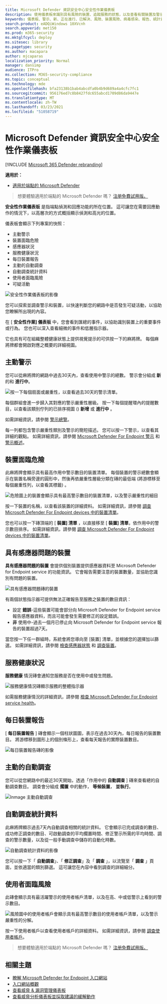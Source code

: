 ```yaml
---
title: Microsoft Defender 資訊安全中心安全性作業儀表板
description: 使用儀表板來識別具有風險的裝置、追蹤服務的狀態，以及查看有關裝置及警示的統計資料和資訊。
keywords: 儀表板、警示、新、正在進行、已解決、風險、裝置風險、病毒感染、報告、統計資料、圖表、圖表、健康情況、作用中惡意程式碼偵測、威脅類別、類別、密碼 stealer、勒索軟體、入侵、威脅、低嚴重性、active 惡意程式碼
search.product: eADQiWindows 10XVcnh
search.appverid: met150
ms.prod: m365-security
ms.mktglfcycl: deploy
ms.sitesec: library
ms.pagetype: security
ms.author: macapara
author: mjcaparas
localization_priority: Normal
manager: dansimp
audience: ITPro
ms.collection: M365-security-compliance
ms.topic: conceptual
ms.technology: mde
ms.openlocfilehash: bfa23138b1bab4abcdfa0b4b9d689a4a4cfc7fc1
ms.sourcegitcommit: 956176ed7c8b8427fdc655abcd1709d86da9447e
ms.translationtype: MT
ms.contentlocale: zh-TW
ms.lasthandoff: 03/23/2021
ms.locfileid: "51058719"
---
```

# <a name="microsoft-defender-security-center-security-operations-dashboard"></a>Microsoft Defender 資訊安全中心安全性作業儀表板

[!INCLUDE [Microsoft 365 Defender rebranding](../../includes/microsoft-defender.md)]


**適用於：**
- [適用於端點的 Microsoft Defender](https://go.microsoft.com/fwlink/?linkid=2154037)

>想要體驗適用於端點的 Microsoft Defender 嗎？ [注册免費試用版。](https://www.microsoft.com/microsoft-365/windows/microsoft-defender-atp?ocid=docs-wdatp-secopsdashboard-abovefoldlink) 

**安全性作業儀表板** 是指端點偵測和回應功能的所在位置。 這可讓您在需要回應動作的情況下，以高層次的方式概括顯示偵測和高光的位置。 

儀表板會顯示下列專案的快照：

- 主動警示
- 裝置面臨危險
- 感應器狀況
- 服務健康狀況
- 每日裝置報告
- 主動的自動調查
- 自動調查統計資料
- 使用者面臨風險
- 可疑活動


![安全性作業儀表板的影像](images/atp-sec-ops-dashboard.png)

您可以探索並調查警示和裝置，以快速判斷您的網路中是否發生可疑活動，以協助您瞭解所出現的內容。

在 [ **安全性作業] 儀表板** 中，您會看到匯總的事件，以協助識別裝置上的重要事件或行為。 您也可以深入查看細微的事件和低層指示器。

它也具有可在組織整體健康狀態上提供視覺提示的可供按一下的麻將牌。 每個麻將牌都會開啟對應之概要的詳細視圖。

## <a name="active-alerts"></a>主動警示
您可以從麻將牌的網路中過去30天內，查看使用中警示的總數。 警示會分組成 **新** 的和 **進行中**。

![按一下每個扇面或嚴重性，以查看過去30天的警示清單。](images/active-alerts-tile.png)

每個群組會進一步歸入其對應的警示嚴重性層級。 按一下每個提醒環內的提醒數目，以查看該類別佇列的已排序視圖 () **新增** 或 **進行中** 。

如需詳細資訊，請參閱 [警示總覽](alerts-queue.md)。

每一列都包含警示嚴重性類別及警示的簡短描述。 您可以按一下警示，以查看其詳細的觀點。 如需詳細資訊，請參閱  [Microsoft Defender For Endpoint 警示](investigate-alerts.md) 和 [警示概述](alerts-queue.md)。


## <a name="devices-at-risk"></a>裝置面臨危險
此麻將牌會顯示具有最高作用中警示數目的裝置清單。 每個裝置的警示總數會顯示在裝置名稱旁邊的圓形中，然後再依嚴重性層級分類在磚的最低端 (將游標移至每個嚴重性列，以查看其標籤) 。

![危險圖上的裝置會顯示具有最高警示數目的裝置清單，以及警示嚴重性的細目](images/devices-at-risk-tile.png)

按一下裝置的名稱，以查看該裝置的詳細資料。 如需詳細資訊，請參閱 [調查 Microsoft Defender For Endpoint devices 中的裝置清單](investigate-machines.md)。

您也可以按一下磚頂端的 [ **裝置] 清單** ，以直接移至 [ **裝置] 清單**，依作用中的警示數目排序。 如需詳細資訊，請參閱 [調查 Microsoft Defender For Endpoint devices 中的裝置清單](investigate-machines.md)。

## <a name="devices-with-sensor-issues"></a>具有感應器問題的裝置
**具有感應器問題的裝置** 會提供個別裝置提供感應器資料至 Microsoft Defender for Endpoint service 的功能資訊。 它會報告需要注意的裝置數量，並協助您識別有問題的裝置。

![具有感應器問題磚的裝置](images/atp-tile-sensor-health.png)

有兩個狀態指示器可提供無法正確報告至服務之裝置的數目資訊：
- 設定 **錯誤**-這些裝置可能會部分向 Microsoft Defender for Endpoint service 報告感應器資料，而且可能會發生需要修正的設定錯誤。
- **非** 使用中-過去一個月已停止向 Microsoft Defender for Endpoint service 報告的裝置超過7天。

當您按一下任一群組時，系統會將您導向至 [裝置] 清單，並根據您的選擇加以篩選。 如需詳細資訊，請參閱 [檢查感應器狀態](check-sensor-status.md) 和 [調查裝置](investigate-machines.md)。

## <a name="service-health"></a>服務健康狀況
**服務健康** 情況磚會通知您服務是否在使用中或發生問題。

![服務健康情況磚顯示服務的整體指示器](images/status-tile.png)

如需服務健康情況的詳細資訊，請參閱 [檢查 Microsoft Defender For Endpoint service health](service-status.md)。


## <a name="daily-devices-reporting"></a>每日裝置報告
[ **每日裝置報告** ] 磚會顯示一個柱狀圖圖，表示在過去30天內，每日報告的裝置數目。 將游標移到圖形上的個別條形上，查看每天報告的實際裝置數目。

![每日裝置報告磚的影像](images/atp-daily-devices-reporting.png)


## <a name="active-automated-investigations"></a>主動的自動調查
您可以從您網路中的最近30天開始，透過「作用中的 **自動調查** ] 磚來查看總的自動調查數目。 調查會分組成 **擱置** 中的動作， **等候裝置**， **並執行**。

![Inmage 主動自動調查](images/atp-active-investigations-tile.png)


## <a name="automated-investigations-statistics"></a>自動調查統計資料
此麻將牌顯示過去7天內自動調查相關的統計資料。 它會顯示已完成調查的數目、成功修正調查的數目、可啟動調查的平均擱置時間、修正警示所需的平均時間、調查的警示數量，以及從一般手動調查中儲存的自動化時數。 

![自動調查統計資料的影像](images/atp-automated-investigations-statistics.png)

您可以按一下「 **自動調查**」、「 **修正調查**」及「 **調查** 」，以流覽至「 **調查** 」頁面，並依適當的類別篩選。 這可讓您在內容中看到調查的詳細細分。

## <a name="users-at-risk"></a>使用者面臨風險
此磚會顯示具有最活躍警示的使用者帳戶清單，以及在高、中或低警示上看到的警示數目。 

![風險圖中的使用者帳戶會顯示具有最高警示數目的使用者帳戶清單，以及警示嚴重性的分解。](images/atp-users-at-risk.png)

按一下使用者帳戶以查看使用者帳戶的詳細資料。 如需詳細資訊，請參閱 [調查使用者帳戶](investigate-user.md)。

>想要體驗適用於端點的 Microsoft Defender 嗎？ [注册免費試用版。](https://www.microsoft.com/microsoft-365/windows/microsoft-defender-atp?ocid=docs-wdatp-secopsdashboard-belowfoldlink)

## <a name="related-topics"></a>相關主題
- [瞭解 Microsoft Defender for Endpoint 入口網站](use.md)
- [入口網站概觀](portal-overview.md)
- [查看威脅 & 漏洞管理儀表板](tvm-dashboard-insights.md)
- [查看威脅分析儀表板並採取建議的緩解動作](threat-analytics.md)
